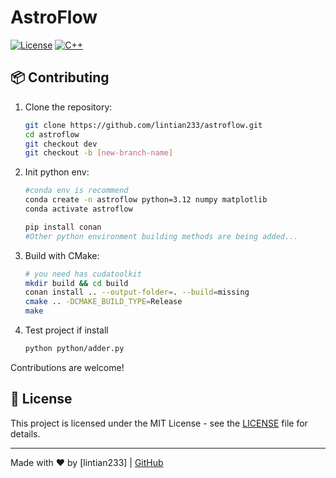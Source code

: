 # AstroFlow

[![License](https://img.shields.io/badge/license-MIT-blue.svg)](LICENSE)
[![C++](https://img.shields.io/badge/C++-17-blue.svg)](https://isocpp.org/)

## 📦 Contributing

1. Clone the repository:

   ```bash
   git clone https://github.com/lintian233/astroflow.git
   cd astroflow
   git checkout dev
   git checkout -b [new-branch-name]
   ```

2. Init python env:

   ```bash
   #conda env is recommend
   conda create -n astroflow python=3.12 numpy matplotlib
   conda activate astroflow
   
   pip install conan
   #Other python environment building methods are being added...
   ```

3. Build with CMake:

   ```bash
   # you need has cudatoolkit
   mkdir build && cd build
   conan install .. --output-folder=. --build=missing
   cmake .. -DCMAKE_BUILD_TYPE=Release
   make
   ```

4. Test project if install

   ```bash
   python python/adder.py
   ```

Contributions are welcome!

## 📄 License

This project is licensed under the MIT License - see the [LICENSE](LICENSE) file for details.

---

Made with ❤️ by [lintian233] | [GitHub](https://github.com/lintian233)
